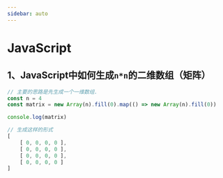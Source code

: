 ```yaml
---
sidebar: auto
---
```


# JavaScript

## 1、JavaScript中如何生成`n*n`的二维数组（矩阵）

```js
// 主要的思路是先生成一个一维数组.
const n = 4
const matrix = new Array(n).fill(0).map(() => new Array(n).fill(0))

console.log(matrix)

// 生成这样的形式
[ 
	[ 0, 0, 0, 0 ], 
	[ 0, 0, 0, 0 ], 
	[ 0, 0, 0, 0 ], 
	[ 0, 0, 0, 0 ]
]
```